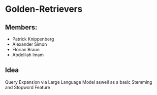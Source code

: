 # Golden-Retrievers

## Members:
- Patrick Knippenberg
- Alexander Simon
- Florian Braun
- Abdelilah Imam

## Idea 
Query Expansion via Large Language Model aswell as a basic Stemming and Stopword Feature

